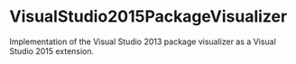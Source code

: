 # VisualStudio2015PackageVisualizer
Implementation of the Visual Studio 2013 package visualizer as a Visual Studio 2015 extension.
